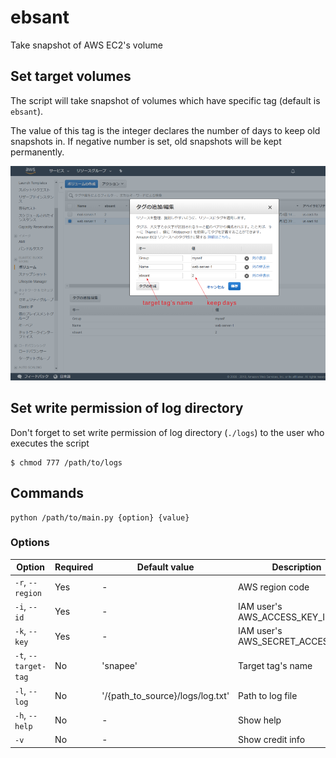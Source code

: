 # ebsant

Take snapshot of AWS EC2's volume

## Set target volumes

The script will take snapshot of volumes which have specific tag (default is `ebsant`).

The value of this tag is the integer declares the number of days to keep old snapshots in. If negative number is set, old snapshots will be kept permanently.

![](./docs/img/set-target-tag.png)

## Set write permission of log directory

Don't forget to set write permission of log directory (`./logs`) to the user who executes the script

~~~
$ chmod 777 /path/to/logs
~~~

## Commands

~~~
python /path/to/main.py {option} {value}
~~~

### Options

|Option|Required|Default value|Description|
|---|---|---|---|
|`-r`, `--region`|Yes|-|AWS region code|
|`-i`, `--id`|Yes|-|IAM user's AWS_ACCESS_KEY_ID|
|`-k`, `--key`|Yes|-|IAM user's AWS_SECRET_ACCESS_KEY|
|`-t`, `--target-tag`|No|'snapee'|Target tag's name|
|`-l`, `--log`|No|'/{path_to_source}/logs/log.txt'|Path to log file|
|`-h`, `--help`|No|-|Show help|
|`-v`|No|-|Show credit info|